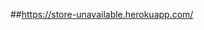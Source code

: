 ##https://store-unavailable.herokuapp.com/
<!-- hot fix
      [x] chi tiết sản phẩm
      [x] like useEffect
      [x] state admin
      [x] adminUI
      [x] refund stripe
      [x] xác nhận đã thanh toán
      [x] tìm kiếm loại sản phẩm
      [x] In hóa đơn
      [x] adminRole
      [x] Validation form
      [x] thống kê
      [x] color
      [x] loading
      [x] tương tác like sản phầm
      [x] sđt đơn hàng
      [x] sđt (chọn nhiều địa chỉ)
      [x] thông báo đơn hàng (user)
      [x] hủy voucher
      [x] order detail discount
      [x] chấp nhận trạng thái đơn hàng (shipper)
      [x] kiểm tra giá trị input của variants
      [x] vnpay, momo
      [x] qty in stock
      [x] load sales
      [x] giao diện sales, sales product vertical
      [] face authen ui
 -->
<!--       ==========Main features===========
      [x] Momo
      [x] đổi mật khẩu
      [x] lock user
      [x] chọn size, màu sản phẩm
      [x] tồn kho
      [x] khuyễn mãi
      [x] xác nhận đơn hàng
      [x] xác nhận bình luận
      [x] hiển thị thông báo
      [x] đăng nhập gmail
      [x] like sản phẩm
      [x] hủy đơn hàng momo - hoàn tiền momo
      [x] thống kê
            - doanh số theo d/m/y
      [x] chọn địa chỉ
      [x] vnpay
      [] blog
      [] paypal

      [x] user export excel
      [x] slider (img, caption, heading, desc, createAt)
      [x] partner (name, img, createAt)
      [x] discount (img, title, caption, createAt)
      [x~] fb chatbot //PAGE_ID=437632991777696 APP_ID=909918376677562
      [x] lượt xem sản phẩm (view count)
      [x] thông báo người dùng trạng thái đơn hàng
      [x] giao hàng
      [x] voucher (name, code, feature, value, exspire, createAt)
      [x] voucher giảm giá
      [x] admin reddot thông báo có đơn, member, comment mới
      [x] size, color từng sản phẩm (chi tiết)
      [x] hiện variants ra chi tiết sản phẩm
      [x] sản phẩm yêu thích
      [] ~doanh thu (ref thầy Đệ)
      [] ~điểm danh nhận voucher
      [] ~games (maybe)


 -->